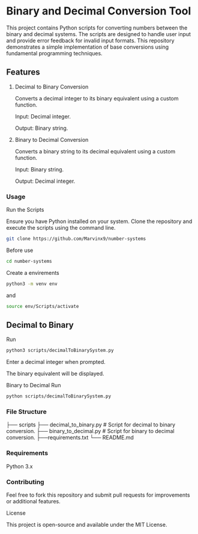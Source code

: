 # Binary and Decimal Conversion Tool

This project contains Python scripts for converting numbers between the binary and decimal systems. 
The scripts are designed to handle user input and provide error feedback for invalid input formats. 
This repository demonstrates a simple implementation of base conversions using fundamental programming techniques.

## Features
1. Decimal to Binary Conversion

    Converts a decimal integer to its binary equivalent using a custom function.
    
    Input: Decimal integer.
    
    Output: Binary string.

2. Binary to Decimal Conversion

    Converts a binary string to its decimal equivalent using a custom function.
    
    Input: Binary string.
    
    Output: Decimal integer.

### Usage

Run the Scripts

Ensure you have Python installed on your system. Clone the repository and execute the scripts using the command line.
```bash
git clone https://github.com/Marvinx9/number-systems
```
Before use
```bash
cd number-systems
```

Create a envirements
```bash
python3 -m venv env
```
and 
```bash
source env/Scripts/activate
```
## Decimal to Binary
Run
```bash
python3 scripts/decimalToBinarySystem.py
```
Enter a decimal integer when prompted.

The binary equivalent will be displayed.

Binary to Decimal
Run
```bash
python scripts/decimalToBinarySystem.py
```

### File Structure
├── scripts
    ├── decimal_to_binary.py    # Script for decimal to binary conversion.
    ├── binary_to_decimal.py    # Script for binary to decimal conversion.
├──requirements.txt
└── README.md 

### Requirements

Python 3.x

### Contributing

Feel free to fork this repository and submit pull requests for improvements or additional features.

License

This project is open-source and available under the MIT License.
